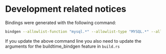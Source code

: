 # Development related notices


Bindings were generated with the following command:

```sh
bindgen --allowlist-function "mysql.*" --allowlist-type "MYSQL.*" --allowlist-type "mysql.*" --allowlist-var "MYSQL.*" --default-enum-style rust_non_exhaustive bindings/wrapper.h -- -I/usr/include/mysql
```

If you update the above command line you also need to update the arguments for the buildtime_bindgen feature in `build.rs`
